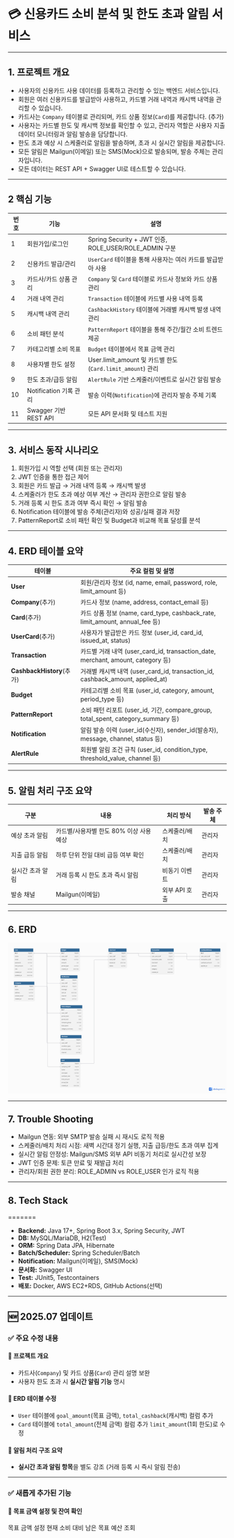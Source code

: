# 💳 신용카드 소비 분석 및 한도 초과 알림 서비스

---

## 1. 프로젝트 개요

- 사용자의 신용카드 사용 데이터를 등록하고 관리할 수 있는 백엔드 서비스입니다.
- 회원은 여러 신용카드를 발급받아 사용하고, 카드별 거래 내역과 캐시백 내역을 관리할 수 있습니다.
- 카드사는 `Company` 테이블로 관리되며, 카드 상품 정보(`Card`)를 제공합니다. (추가)
- 사용자는 카드별 한도 및 캐시백 정보를 확인할 수 있고, 관리자 역할은 사용자 지출 데이터 모니터링과 알림 발송을 담당합니다.
- 한도 초과 예상 시 스케줄러로 알림을 발송하며, 초과 시 실시간 알림을 제공합니다.
- 모든 알림은 Mailgun(이메일) 또는 SMS(Mock)으로 발송되며, 발송 주체는 관리자입니다.
- 모든 데이터는 REST API + Swagger UI로 테스트할 수 있습니다.

---

## 2 핵심 기능

| 번호 | 기능 | 설명 |
|------|------|------|
| 1 | 회원가입/로그인 | Spring Security + JWT 인증, ROLE_USER/ROLE_ADMIN 구분 |
| 2 | 신용카드 발급/관리 | `UserCard` 테이블을 통해 사용자는 여러 카드를 발급받아 사용 |
| 3 | 카드사/카드 상품 관리 | `Company` 및 `Card` 테이블로 카드사 정보와 카드 상품 관리 |
| 4 | 거래 내역 관리 | `Transaction` 테이블에 카드별 사용 내역 등록 |
| 5 | 캐시백 내역 관리 | `CashbackHistory` 테이블에 거래별 캐시백 발생 내역 관리 |
| 6 | 소비 패턴 분석 | `PatternReport` 테이블을 통해 주간/월간 소비 트렌드 제공 |
| 7 | 카테고리별 소비 목표 | `Budget` 테이블에서 목표 금액 관리 |
| 8 | 사용자별 한도 설정 | User.limit_amount 및 카드별 한도(`Card.limit_amount`) 관리 |
| 9 | 한도 초과/급등 알림 | `AlertRule` 기반 스케줄러/이벤트로 실시간 알림 발송 |
| 10 | Notification 기록 관리 | 발송 이력(`Notification`)에 관리자 발송 주체 기록 |
| 11 | Swagger 기반 REST API | 모든 API 문서화 및 테스트 지원 |

---

## 3. 서비스 동작 시나리오

1. 회원가입 시 역할 선택 (회원 또는 관리자)  
2. JWT 인증을 통한 접근 제어  
3. 회원은 카드 발급 → 거래 내역 등록 → 캐시백 발생  
4. 스케줄러가 한도 초과 예상 여부 계산 → 관리자 권한으로 알림 발송  
5. 거래 등록 시 한도 초과 여부 즉시 확인 → 알림 발송  
6. Notification 테이블에 발송 주체(관리자)와 성공/실패 결과 저장  
7. PatternReport로 소비 패턴 확인 및 Budget과 비교해 목표 달성률 분석

---

## 4. ERD 테이블 요약

| 테이블 | 주요 컬럼 및 설명 |
|--------|-----------------|
| **User** | 회원/관리자 정보 (id, name, email, password, role, limit_amount 등) |
| **Company**(추가) | 카드사 정보 (name, address, contact_email 등) |
| **Card**(추가) | 카드 상품 정보 (name, card_type, cashback_rate, limit_amount, annual_fee 등) | 
| **UserCard**(추가) | 사용자가 발급받은 카드 정보 (user_id, card_id, issued_at, status) | 
| **Transaction** | 카드별 거래 내역 (user_card_id, transaction_date, merchant, amount, category 등) |
| **CashbackHistory**(추가) | 거래별 캐시백 내역 (user_card_id, transaction_id, cashback_amount, applied_at) |
| **Budget** | 카테고리별 소비 목표 (user_id, category, amount, period_type 등) |
| **PatternReport** | 소비 패턴 리포트 (user_id, 기간, compare_group, total_spent, category_summary 등) |
| **Notification** | 알림 발송 이력 (user_id(수신자), sender_id(발송자), message, channel, status 등) |
| **AlertRule** | 회원별 알림 조건 규칙 (user_id, condition_type, threshold_value, channel 등) |


---

## 5. 알림 처리 구조 요약

| 구분 | 내용 | 처리 방식 | 발송 주체 |
|------|------|-----------|-----------|
| 예상 초과 알림 | 카드별/사용자별 한도 80% 이상 사용 예상 | 스케줄러/배치 | 관리자 |
| 지출 급등 알림 | 하루 단위 전일 대비 급등 여부 확인 | 스케줄러/배치 | 관리자 |
| 실시간 초과 알림 | 거래 등록 시 한도 초과 즉시 알림 | 비동기 이벤트 | 관리자 |
| 발송 채널 | Mailgun(이메일) | 외부 API 호출 | 관리자 |

---

## 6. ERD


![ERD](docs/erd.png)

---

## 7. Trouble Shooting

- Mailgun 연동: 외부 SMTP 발송 실패 시 재시도 로직 적용
- 스케줄러/배치 처리 시점: 새벽 시간대 정기 실행, 지출 급등/한도 초과 여부 집계
- 실시간 알림 안정성: Mailgun/SMS 외부 API 비동기 처리로 실시간성 보장
- JWT 인증 문제: 토큰 만료 및 재발급 처리
- 관리자/회원 권한 분리: ROLE_ADMIN vs ROLE_USER 인가 로직 적용

---

## 8. Tech Stack
=======


- **Backend:** Java 17+, Spring Boot 3.x, Spring Security, JWT
- **DB:** MySQL/MariaDB, H2(Test)
- **ORM:** Spring Data JPA, Hibernate
- **Batch/Scheduler:** Spring Scheduler/Batch
- **Notification:** Mailgun(이메일), SMS(Mock)
- **문서화:** Swagger UI
- **Test:** JUnit5, Testcontainers
- **배포:** Docker, AWS EC2+RDS, GitHub Actions(선택)

---

## 🆕 2025.07 업데이트

### ✅ 주요 수정 내용

#### 📌 프로젝트 개요
- 카드사(`Company`) 및 카드 상품(`Card`) 관리 설명 보완
- 사용자 한도 초과 시 **실시간 알림 기능** 명시

#### 📌 ERD 테이블 수정
- `User` 테이블에 `goal_amount`(목표 금액), `total_cashback`(캐시백) 컬럼 추가
- `Card` 테이블에 `total_amount`(전체 금액) 컬럼 추가 `limit_amount`(1회 한도)로 수정

#### 📌 알림 처리 구조 요약
- **실시간 초과 알림 항목**을 별도 강조 (거래 등록 시 즉시 알림 전송)

---

### ✅ 새롭게 추가된 기능

#### 🎯 목표 금액 설정 및 잔여 확인

목표 금액 설정 
현재 소비 대비 남은 목표 예산 조회 





